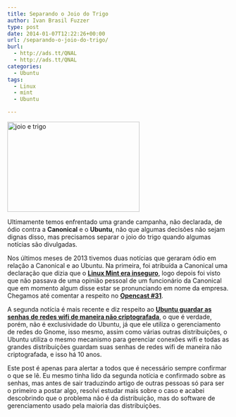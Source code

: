 ```yaml
---
title: Separando o Joio do Trigo
author: Ivan Brasil Fuzzer
type: post
date: 2014-01-07T12:22:26+00:00
url: /separando-o-joio-do-trigo/
burl:
  - http://ads.tt/QNAL
  - http://ads.tt/QNAL
categories:
  - Ubuntu
tags:
  - Linux
  - mint
  - Ubuntu

---
```

<a href="http://www.ubuntero.com.br/wp-content/uploads/2014/01/joio-e-trigo.jpg" rel="lightbox"><img class="size-medium wp-image-6382 aligncenter" alt="joio e trigo" src="http://www.ubuntero.com.br/wp-content/uploads/2014/01/joio-e-trigo-300x204.jpg" width="300" height="204" /></a>

Ultimamente temos enfrentado uma grande campanha, não declarada, de ódio contra a **Canonical** e o **Ubuntu**, não que algumas decisões não sejam dignas disso, mas precisamos separar o joio do trigo quando algumas notícias são divulgadas.

Nos últimos meses de 2013 tivemos duas notícias que geraram ódio em relação a Canonical e ao Ubuntu. Na primeira, foi atribuída a Canonical uma declaração que dizia que o **<a href="http://www.omgubuntu.co.uk/2013/11/canonical-dev-dont-use-linux-mint-online-banking-unsecure" target="_blank" rel="nofollow">Linux Mint era inseguro</a>**, logo depois foi visto que não passava de uma opinião pessoal de um funcionário da Canonical que em momento algum disse estar se pronunciando em nome da empresa. Chegamos até comentar a respeito no **[Opencast #31][1]**.

A segunda notícia é mais recente e diz respeito ao **<a href="http://news.softpedia.com/news/Ubuntu-Is-Storing-Wi-Fi-Passwords-in-Clear-Text-By-Default-412056.shtml" target="_blank" rel="nofollow">Ubuntu guardar as senhas de redes wifi de maneira não criptografada</a>**, o que é verdade, porém, não é exclusividade do Ubuntu, já que ele utiliza o gerenciamento de redes do Gnome, isso mesmo, assim como várias outras distribuições, o Ubuntu utiliza o mesmo mecanismo para gerenciar conexões wifi e todas as grandes distribuições guardam suas senhas de redes wifi de maneira não criptografada, e isso há 10 anos.

Este post é apenas para alertar a todos que é necessário sempre confirmar o que se lê. Eu mesmo tinha lido da segunda notícia e confirmado sobre as senhas, mas antes de sair traduzindo artigo de outras pessoas só para ser o primeiro a postar algo, resolvi estudar mais sobre o caso e acabei descobrindo que o problema não é da distribuição, mas do software de gerenciamento usado pela maioria das distribuições.

 [1]: http://www.ubuntero.com.br/2013/12/opencast-31-sua-tv-te-espiona-e-nao-use-linux-mint/ " Opencast #31 - Sua TV te espiona e não use Linux Mint"
